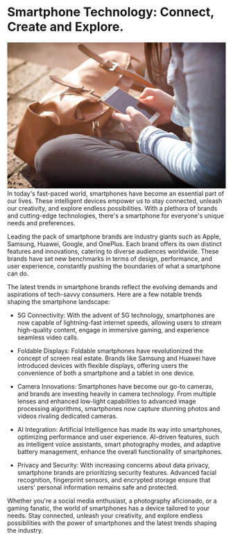 # Smartphone Technology: Connect, Create and Explore.

![](smartphone.jpg)
In today's fast-paced world, smartphones have become an essential part of our lives. These intelligent devices empower us to stay connected, unleash our creativity, and explore endless possibilities. With a plethora of brands and cutting-edge technologies, there's a smartphone for everyone's unique needs and preferences.

Leading the pack of smartphone brands are industry giants such as Apple, Samsung, Huawei, Google, and OnePlus. Each brand offers its own distinct features and innovations, catering to diverse audiences worldwide. These brands have set new benchmarks in terms of design, performance, and user experience, constantly pushing the boundaries of what a smartphone can do.

The latest trends in smartphone brands reflect the evolving demands and aspirations of tech-savvy consumers. Here are a few notable trends shaping the smartphone landscape:

- 5G Connectivity: With the advent of 5G technology, smartphones are now capable of lightning-fast internet speeds, allowing users to stream high-quality content, engage in immersive gaming, and experience seamless video calls.

- Foldable Displays: Foldable smartphones have revolutionized the concept of screen real estate. Brands like Samsung and Huawei have introduced devices with flexible displays, offering users the convenience of both a smartphone and a tablet in one device.

- Camera Innovations: Smartphones have become our go-to cameras, and brands are investing heavily in camera technology. From multiple lenses and enhanced low-light capabilities to advanced image processing algorithms, smartphones now capture stunning photos and videos rivaling dedicated cameras.

- AI Integration: Artificial Intelligence has made its way into smartphones, optimizing performance and user experience. AI-driven features, such as intelligent voice assistants, smart photography modes, and adaptive battery management, enhance the overall functionality of smartphones.

- Privacy and Security: With increasing concerns about data privacy, smartphone brands are prioritizing security features. Advanced facial recognition, fingerprint sensors, and encrypted storage ensure that users' personal information remains safe and protected.

Whether you're a social media enthusiast, a photography aficionado, or a gaming fanatic, the world of smartphones has a device tailored to your needs. Stay connected, unleash your creativity, and explore endless possibilities with the power of smartphones and the latest trends shaping the industry.
